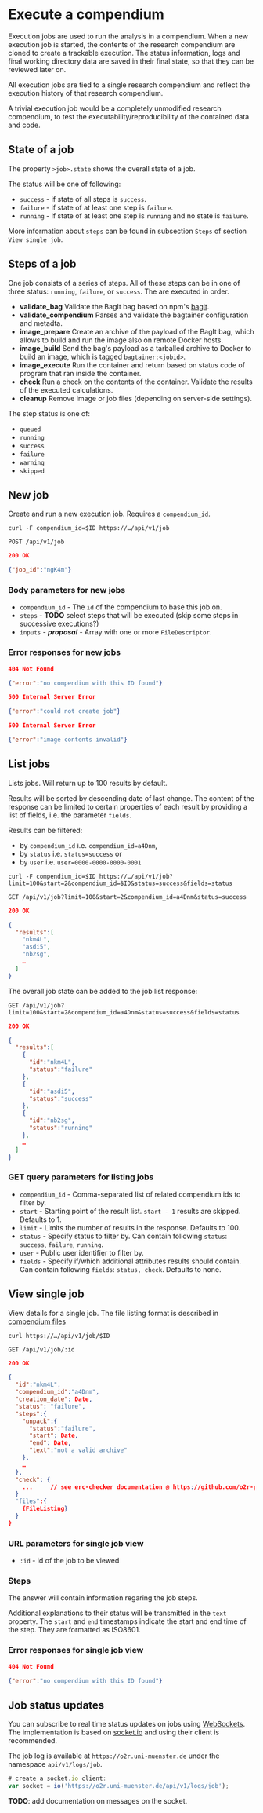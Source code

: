 # Execute a compendium

Execution jobs are used to run the analysis in a compendium. When a new execution job is started, the contents of the research compendium are cloned to create a trackable execution. The status information, logs and final working directory data are saved in their final state, so that they can be reviewed later on.

All execution jobs are tied to a single research compendium and reflect the execution history of that research compendium.

A trivial execution job would be a completely unmodified research compendium, to test the executability/reproducibility of the contained data and code.

## State of a job

The property `>job>.state` shows the overall state of a job.

The status will be one of following:

- `success` - if state of all steps is `success`.
- `failure` - if state of at least one step is `failure`.
- `running` - if state of at least one step is `running` and no state is `failure`.

More information about `steps` can be found in subsection `Steps` of section `View single job`.

## Steps of a job

One job consists of a series of steps. All of these steps can be in one of three status: `running`, `failure`, or `success`. The are executed in order.

- **validate_bag**
  Validate the BagIt bag based on npm's [bagit](https://www.npmjs.com/package/bagit).
- **validate_compendium**
  Parses and validate the bagtainer configuration and metadta.
- **image_prepare**
  Create an archive of the payload of the BagIt bag, which allows to build and run the image also on remote Docker hosts.
- **image_build**
  Send the bag's payload as a tarballed archive to Docker to build an image, which is tagged `bagtainer:<jobid>`.
- **image_execute**
  Run the container and return based on status code of program that ran inside the container.
- **check**
  Run a check on the contents of the container. Validate the results of the executed calculations.
- **cleanup**
  Remove image or job files (depending on server-side settings).

The step status is one of:

- `queued`
- `running`
- `success`
- `failure`
- `warning`
- `skipped`

## New job

Create and run a new execution job. Requires a `compendium_id`.

`curl -F compendium_id=$ID https://…/api/v1/job`

`POST /api/v1/job`

```json
200 OK

{"job_id":"ngK4m"}
```

### Body parameters for new jobs

- `compendium_id` - The `id` of the compendium to base this job on.
- `steps` - **TODO** select steps that will be executed (skip some steps in successive executions?)
- `inputs` - **_proposal_** - Array with one or more `FileDescriptor`.

### Error responses for new jobs

```json
404 Not Found

{"error":"no compendium with this ID found"}
```

```json
500 Internal Server Error

{"error":"could not create job"}
```

```json
500 Internal Server Error

{"error":"image contents invalid"}
```

## List jobs

Lists jobs. Will return up to 100 results by default.

Results will be sorted by descending date of last change. The content of the response can be limited to certain properties of each result by providing a list of fields, i.e. the parameter `fields`.

Results can be filtered:
- by `compendium_id` i.e. `compendium_id=a4Dnm`,
- by `status` i.e. `status=success` or
- by `user` i.e. `user=0000-0000-0000-0001`

`curl -F compendium_id=$ID https://…/api/v1/job?limit=100&start=2&compendium_id=$ID&status=success&fields=status`

`GET /api/v1/job?limit=100&start=2&compendium_id=a4Dnm&status=success`

```json
200 OK

{
  "results":[
    "nkm4L",
    "asdi5",
    "nb2sg",
    …
  ]
}
```

The overall job state can be added to the job list response:

`GET /api/v1/job?limit=100&start=2&compendium_id=a4Dnm&status=success&fields=status`

```json
200 OK

{
  "results":[
    {
      "id":"nkm4L",
      "status":"failure"
    },
    {
      "id":"asdi5",
      "status":"success"
    },
    {
      "id":"nb2sg",
      "status":"running"
    },
    …
  ]
}
```

### GET query parameters for listing jobs

- `compendium_id` - Comma-separated list of related compendium ids to filter by.
- `start` - Starting point of the result list. `start - 1` results are skipped. Defaults to 1.
- `limit` - Limits the number of results in the response. Defaults to 100.
- `status` - Specify status to filter by. Can contain following `status`: `success`, `failure`, `running`.
- `user` - Public user identifier to filter by.
- `fields` - Specify if/which additional attributes results should contain. Can contain following `fields`: `status, check`. Defaults to none.

## View single job

View details for a single job. The file listing format is described in [compendium files](compendium/files.md)

`curl https://…/api/v1/job/$ID`

`GET /api/v1/job/:id`

```json
200 OK

{
  "id":"nkm4L",
  "compendium_id":"a4Dnm",
  "creation_date": Date,
  "status": "failure",
  "steps":{
    "unpack":{
      "status":"failure",
      "start": Date,
      "end": Date,
      "text":"not a valid archive"
    },
    …
  },
  "check": {
    ...     // see erc-checker documentation @ https://github.com/o2r-project/erc-checker
  }
  "files":{
    {FileListing}
  }
}
```

### URL parameters for single job view

- `:id` - id of the job to be viewed

### Steps

The answer will contain information regaring the job steps.

Additional explanations to their status will be transmitted in the `text` property. The `start` and `end` timestamps indicate the start and end time of the step. They are formatted as ISO8601.

### Error responses for single job view

```json
404 Not Found

{"error":"no compendium with this ID found"}
```

## Job status updates

You can subscribe to real time status updates on jobs using [WebSockets](https://en.wikipedia.org/wiki/WebSocket). The implementation is based on [socket.io](http://socket.io) and using their client is recommended.

The job log is available at `https://o2r.uni-muenster.de` under the namespace `api/v1/logs/job`.

```JavaScript
# create a socket.io client:
var socket = io('https://o2r.uni-muenster.de/api/v1/logs/job');
```

__TODO__: add documentation on messages on the socket.
